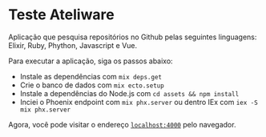 # Teste Ateliware

Aplicação que pesquisa repositórios no Github pelas seguintes linguagens: Elixir, Ruby, Phython, Javascript e Vue.

Para executar a aplicação, siga os passos abaixo:

  * Instale as dependências com `mix deps.get`
  * Crie o banco de dados com `mix ecto.setup`
  * Instale a dependências do Node.js com `cd assets && npm install`
  * Inciei o Phoenix endpoint com `mix phx.server` ou dentro IEx com `iex -S mix phx.server`

Agora, você pode visitar o endereço [`localhost:4000`](http://localhost:4000) pelo navegador.